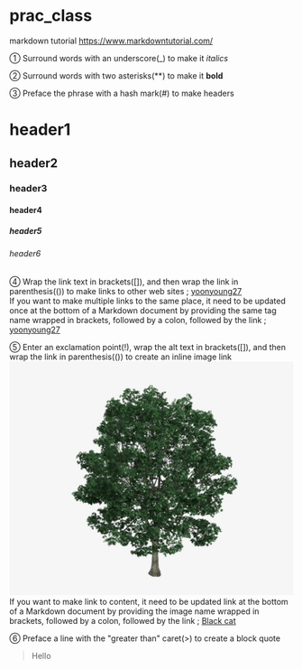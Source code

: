 # prac_class
markdown tutorial
https://www.markdowntutorial.com/

① Surround words with an underscore(_) to make it _italics_  

② Surround words with two asterisks(**) to make it __bold__

③ Preface the phrase with a hash mark(#) to make headers
# header1
## header2
### header3
#### header4
##### header5
###### header6

④ Wrap the link text in brackets([]), and then wrap the link in parenthesis(()) to make links to other web sites ; [yoonyoung27](https://github.com/yoonyoung27/prac_class.git)  
If you want to make multiple links to the same place, it need to be updated once at the bottom of a Markdown document by providing the same tag name wrapped in brackets, followed by a colon, followed by the link ; [yoonyoung27][my github code]  

[my github code]: https://github.com/yoonyoung27/prac_class.git

⑤ Enter an exclamation point(!), wrap the alt text in brackets([]), and then wrap the link in parenthesis(()) to create an inline image link
![tree](imgs/Tree.jpg)  
If you want to make link to content, it need to be updated link at the bottom of a Markdown document by providing the image name wrapped in brackets, followed by a colon, followed by the link ; [Black cat][Black]  

[Black]: https://upload.wikimedia.org/wikipedia/commons/a/a3/81_INF_DIV_SSI.jpg
⑥ Preface a line with the "greater than" caret(>) to create a block quote
> Hello
